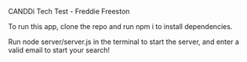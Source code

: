 CANDDi Tech Test - Freddie Freeston

To run this app, clone the repo and run npm i to install dependencies.

Run node server/server.js in the terminal to start the server, and enter a valid email to start your search!
